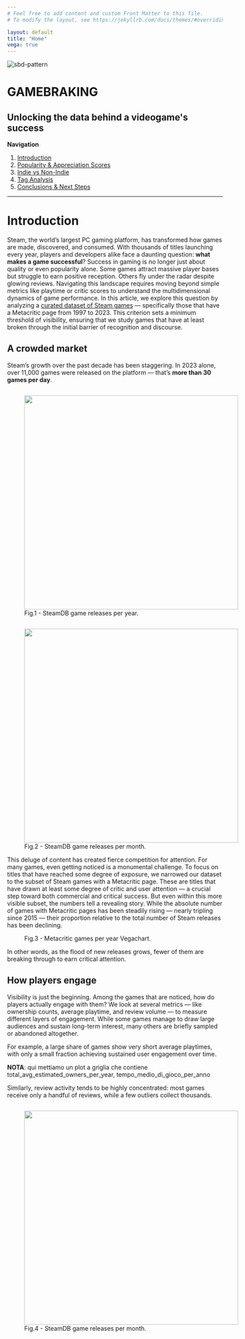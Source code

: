 ```yaml
---
# Feel free to add content and custom Front Matter to this file.
# To modify the layout, see https://jekyllrb.com/docs/themes/#overriding-theme-defaults

layout: default
title: "Home"
vega: true
---
```


<div class="full-width-wrapper">
    <img src="{{ site.baseurl }}/assets/images/header.svg" alt="sbd-pattern" class="full-width-image">
</div>


# GAMEBRAKING
## Unlocking the data behind a videogame's success

**Navigation**

1. [Introduction](#1-Introduction)
2. [Popularity & Appreciation Scores](#2-Popularity-&-Appreciation-Scores)
3. [Indie vs Non-Indie](#3-Indie-vs-Non-Indie)
4. [Tag Analysis](#4-Tag-Analysis)
5. [Conclusions & Next Steps](#5-Conclusions-&-Next-Steps)
 
---

# Introduction
Steam, the world’s largest PC gaming platform, has transformed how games are made, discovered, and consumed. With thousands of titles launching every year, players and developers alike face a daunting question: **what makes a game successful**?
Success in gaming is no longer just about quality or even popularity alone. Some games attract massive player bases but struggle to earn positive reception. Others fly under the radar despite glowing reviews. Navigating this landscape requires moving beyond simple metrics like playtime or critic scores to understand the multidimensional dynamics of game performance.
In this article, we explore this question by analyzing a [curated dataset of Steam games](https://www.kaggle.com/datasets/fronkongames/steam-games-dataset) — specifically those that have a Metacritic page from 1997 to 2023. This criterion sets a minimum threshold of visibility, ensuring that we study games that have at least broken through the initial barrier of recognition and discourse.

## A crowded market

Steam’s growth over the past decade has been staggering. In 2023 alone, over 11,000 games were released on the platform — that’s **more than 30 games per day**. 

<figure style = "float:left; margin - right:1em;">
  <img src='assets/images/steamdb_game_releases_per_year.png' width = 500>
  <figcaption>Fig.1 - SteamDB game releases per year.</figcaption>
</figure>
<figure style = "float:left; margin - right:1em;">
  <img src='assets/images/steamdb_game_releases_per_month.png' width = 500>
  <figcaption>Fig.2 - SteamDB game releases per month.</figcaption>
</figure>


This deluge of content has created fierce competition for attention. For many games, even getting noticed is a monumental challenge.
To focus on titles that have reached some degree of exposure, we narrowed our dataset to the subset of Steam games with a Metacritic page. These are titles that have drawn at least some degree of critic and user attention — a crucial step toward both commercial and critical success.
But even within this more visible subset, the numbers tell a revealing story. While the absolute number of games with Metacritic pages has been steadily rising — nearly tripling since 2015 — their proportion relative to the total number of Steam releases has been declining. 

<figure>
  <vegachart schema-url="/g1-2025-website/assets/charts/metacritic_games_per_year.json" style="width: 100%; height: 100%"></vegachart>
  <figcaption>Fig.3 - Metacritic games per year Vegachart.</figcaption>
</figure>

In other words, as the flood of new releases grows, fewer of them are breaking through to earn critical attention.


## How players engage

Visibility is just the beginning. Among the games that are noticed, how do players actually engage with them?
We look at several metrics — like ownership counts, average playtime, and review volume — to measure different layers of engagement. While some games manage to draw large audiences and sustain long-term interest, many others are briefly sampled or abandoned altogether.

For example, a large share of games show very short average playtimes, with only a small fraction achieving sustained user engagement over time.

**NOTA**: qui mettiamo un plot a griglia che contiene total_avg_estimated_owners_per_year, tempo_medio_di_gioco_per_anno

Similarly, review activity tends to be highly concentrated: most games receive only a handful of reviews, while a few outliers collect thousands.

<figure style = "float:left; margin - right:1em;">
  <img src='assets/images/total_average_estimated_owners_per_year_plus_average_playtime_per_year.png.png' width = 500>
  <figcaption>Fig.4 - SteamDB game releases per month.</figcaption>
</figure>


